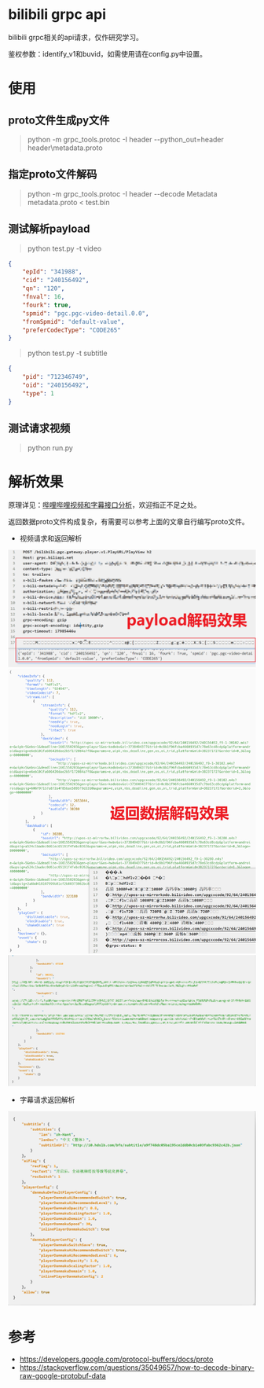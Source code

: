 # bilibili grpc api

bilibili grpc相关的api请求，仅作研究学习。

鉴权参数：identify_v1和buvid，如需使用请在config.py中设置。

# 使用

## proto文件生成py文件

> python -m grpc_tools.protoc -I header --python_out=header header\metadata.proto

## 指定proto文件解码

> python -m grpc_tools.protoc -I header --decode Metadata metadata.proto < test.bin

## 测试解析payload

> python test.py -t video

```json
{
    "epId": "341988",
    "cid": "240156492",
    "qn": "120",
    "fnval": 16,
    "fourk": true,
    "spmid": "pgc.pgc-video-detail.0.0",
    "fromSpmid": "default-value",
    "preferCodecType": "CODE265"
}
```

> python test.py -t subtitle

```json
{
    "pid": "712346749",
    "oid": "240156492",
    "type": 1
}
```

## 测试请求视频

> python run.py

# 解析效果

原理详见：[哔哩哔哩视频和字幕接口分析](https://blog.seeflower.dev/explore-bilibili-video-grpc-request/)，欢迎指正不足之处。

返回数据proto文件构成复杂，有需要可以参考上面的文章自行编写proto文件。

- 视频请求和返回解析

![视频请求payload解析效果](/images/video_req_1.png)
![视频请求返回解析效果](/images/video_resp.png)
![视频请求返回解析效果-末尾](/images/video_resp_2.png)

- 字幕请求返回解析

![字幕请求返回解析](/images/subtitle_resp.png)

# 参考

- https://developers.google.com/protocol-buffers/docs/proto
- https://stackoverflow.com/questions/35049657/how-to-decode-binary-raw-google-protobuf-data